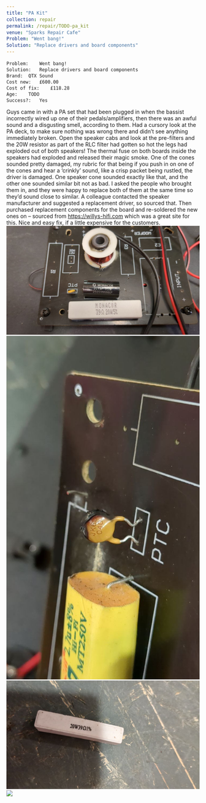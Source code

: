 ```yaml
---
title: "PA Kit"
collection: repair
permalink: /repair/TODO-pa_kit
venue: "Sparks Repair Cafe"
Problem: "Went bang!"
Solution: "Replace drivers and board components"
---
```

```
Problem:    Went bang! 
Solution:   Replace drivers and board components 
Brand:  QTX Sound 
Cost new:   £600.00 
Cost of fix:    £118.28 
Age:    TODO 
Success?:   Yes 
```
Guys came in with a PA set that had been plugged in when the bassist incorrectly wired up one of their pedals/amplifiers, then there was an awful sound and a disgusting smell, according to them. Had a cursory look at the PA deck, to make sure nothing was wrong there and didn’t see anything immediately broken. Open the speaker cabs and look at the pre-filters and the 20W resistor as part of the RLC filter had gotten so hot the legs had exploded out of both speakers! The thermal fuse on both boards inside the speakers had exploded and released their magic smoke. One of the cones sounded pretty damaged, my rubric for that being if you push in on one of the cones and hear a ‘crinkly’ sound, like a crisp packet being rustled, the driver is damaged. One speaker cone sounded exactly like that, and the other one sounded similar bit not as bad. I asked the people who brought them in, and they were happy to replace both of them at the same time so they’d sound close to similar. A colleague contacted the speaker manufacturer and suggested a replacement driver, so sourced that. Then purchased replacement components for the board and re-soldered the new ones on – sourced from https://willys-hifi.com which was a great site for this. Nice and easy fix, if a little expensive for the customers.
![](/images/repair_cafe/PA_speakers/PA_speakers_9.jpg)
![](/images/repair_cafe/PA_speakers/PA_speakers_10.jpg)
![](/images/repair_cafe/PA_speakers/PA_speakers_12.jpg)
![](/images/repair_cafe/PA_speakers/PA_speakers_17.jpg)
